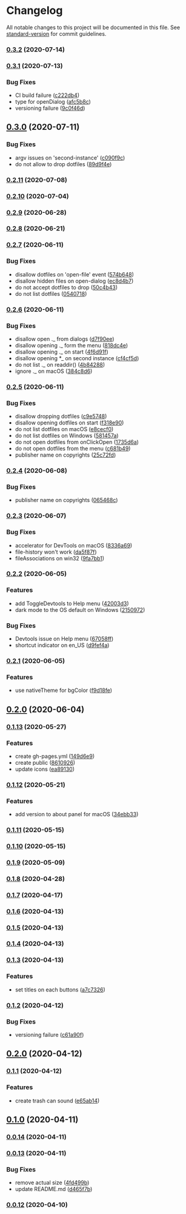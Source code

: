 # Changelog

All notable changes to this project will be documented in this file. See [standard-version](https://github.com/conventional-changelog/standard-version) for commit guidelines.

### [0.3.2](https://github.com/sprout2000/leafview/compare/v0.3.1...v0.3.2) (2020-07-14)

### [0.3.1](https://github.com/sprout2000/leafview/compare/v0.3.0...v0.3.1) (2020-07-13)


### Bug Fixes

* CI build failure ([c222db4](https://github.com/sprout2000/leafview/commit/c222db4d93487b8c00294d0e1633a0b3a0f7779d))
* type for openDialog ([afc5b8c](https://github.com/sprout2000/leafview/commit/afc5b8c6fcd8c4b298af69c6e09c34caca121cc6))
* versioning failure ([9c0f46d](https://github.com/sprout2000/leafview/commit/9c0f46d1f741e9d3b3691aeaa667fcb971218fbc))

## [0.3.0](https://github.com/sprout2000/leafview/compare/v0.2.11...v0.3.0) (2020-07-11)


### Bug Fixes

* argv issues on 'second-instance' ([c090f9c](https://github.com/sprout2000/leafview/commit/c090f9cd97d147d6e2e6c27d94c0c7404c3950e3))
* do not allow to drop dotfiles ([89d9f4e](https://github.com/sprout2000/leafview/commit/89d9f4ee9fc6eebd531cfa2c7e677c2b1e79bf80))

### [0.2.11](https://github.com/sprout2000/leafview/compare/v0.2.10...v0.2.11) (2020-07-08)

### [0.2.10](https://github.com/sprout2000/leafview/compare/v0.2.9...v0.2.10) (2020-07-04)

### [0.2.9](https://github.com/sprout2000/leafview/compare/v0.2.8...v0.2.9) (2020-06-28)

### [0.2.8](https://github.com/sprout2000/leafview/compare/v0.2.7...v0.2.8) (2020-06-21)

### [0.2.7](https://github.com/sprout2000/leafview/compare/v0.2.6...v0.2.7) (2020-06-11)


### Bug Fixes

* disallow dotfiles on 'open-file' event ([574b648](https://github.com/sprout2000/leafview/commit/574b648323169120c5522941d797e93c4dd36c67))
* disallow hidden files on open-dialog ([ec8d4b7](https://github.com/sprout2000/leafview/commit/ec8d4b7ab6e82fbd42984781bdb15a0c5c5d202f))
* do not accept dotfiles to drop ([50c4b43](https://github.com/sprout2000/leafview/commit/50c4b4311f6a5e848e5bf7bd024bbabf064f3d52))
* do not list dotfiles ([0540718](https://github.com/sprout2000/leafview/commit/05407189bd5257846d1ccddd152a1d1966947ac1))

### [0.2.6](https://github.com/sprout2000/leafview/compare/v0.2.5...v0.2.6) (2020-06-11)


### Bug Fixes

* disallow open ._ from dialogs ([d7f90ee](https://github.com/sprout2000/leafview/commit/d7f90ee839b178926623bd56c604925903ae9ae0))
* disallow opening ._ form the menu ([818dc4e](https://github.com/sprout2000/leafview/commit/818dc4e6fac7f695d45b92694fc626b04e400c3a))
* disallow opening ._ on start ([4f6d91f](https://github.com/sprout2000/leafview/commit/4f6d91ff4585450132c8791524d4b50c20b9be8a))
* disallow opening *_ on second instance ([cf4cf5d](https://github.com/sprout2000/leafview/commit/cf4cf5d58506fed4d789f2daef768903b06e443d))
* do not list ._ on readdir() ([4b84288](https://github.com/sprout2000/leafview/commit/4b8428861192f8d68e631a2c7bdf993caf82f44b))
* ignore ._ on macOS ([384c8d6](https://github.com/sprout2000/leafview/commit/384c8d6a4d7eca510dc7b6765a809bbf6e0d5b4c))

### [0.2.5](https://github.com/sprout2000/leafview/compare/v0.2.3...v0.2.5) (2020-06-11)


### Bug Fixes

* disallow dropping dotfiles ([c9e5748](https://github.com/sprout2000/leafview/commit/c9e574810ee1f5f32812707116685a505e9832ca))
* disallow opening dotfiles on start ([f318e90](https://github.com/sprout2000/leafview/commit/f318e907d4f569a8f74c73dd110f2a6c09d0cc1a))
* do not list dotfiles on macOS ([e8cecf0](https://github.com/sprout2000/leafview/commit/e8cecf0886b56942f2ecdc87e2357fd1019b1461))
* do not list dotfiles on Windows ([581457a](https://github.com/sprout2000/leafview/commit/581457a36cdb3437be1044f9d796e1d9ddad9c71))
* do not open dotfiles from onClickOpen ([1735d6a](https://github.com/sprout2000/leafview/commit/1735d6a277df5ae445ba3437c2a9fa54afecfa73))
* do not open dotfiles from the menu ([c681b49](https://github.com/sprout2000/leafview/commit/c681b4999475a0cdfcac3d09b145b5d5ef4e598c))
* publisher name on copyrights ([25c72fd](https://github.com/sprout2000/leafview/commit/25c72fd9f738133effa6b040b32ed26df62d55bd))

### [0.2.4](https://github.com/sprout2000/leafview/compare/v0.2.3...v0.2.4) (2020-06-08)


### Bug Fixes

* publisher name on copyrights ([065468c](https://github.com/sprout2000/leafview/commit/065468c03f59a69476075ac9d20191e7baf21d2f))

### [0.2.3](https://github.com/sprout2000/leafview/compare/v0.2.2...v0.2.3) (2020-06-07)


### Bug Fixes

* accelerator for DevTools on macOS ([8336a69](https://github.com/sprout2000/leafview/commit/8336a69e1ea6af9a6a433dc6544a6fb0e2d22afc))
* file-history won't work ([da5f87f](https://github.com/sprout2000/leafview/commit/da5f87f7372339717aee52dc94984c2619275c77))
* fileAssociations on win32 ([9fa7bb1](https://github.com/sprout2000/leafview/commit/9fa7bb1710d3ada0846f43c75d23f747a9149dd1))

### [0.2.2](https://github.com/sprout2000/leafview/compare/v0.2.1...v0.2.2) (2020-06-05)


### Features

* add ToggleDevtools to Help menu ([42003d3](https://github.com/sprout2000/leafview/commit/42003d39b432fc53983135ba5a6365269f6985ba))
* dark mode to the OS default on Windows ([2150972](https://github.com/sprout2000/leafview/commit/2150972abfd7f96f0b72c6b7fb0caff7d559d9ec))


### Bug Fixes

* Devtools issue on Help menu ([67058ff](https://github.com/sprout2000/leafview/commit/67058ff4d433eb3cabdc96a43b6cb54295ea6b32))
* shortcut indicator on en_US ([d9fef4a](https://github.com/sprout2000/leafview/commit/d9fef4aecdcabe99a91cd1ba200355d55004b816))

### [0.2.1](https://github.com/sprout2000/lessview/compare/v0.2.0...v0.2.1) (2020-06-05)


### Features

* use nativeTheme for bgColor ([f9d18fe](https://github.com/sprout2000/lessview/commit/f9d18fe2bf6622aafea70fe7dc0b957ddb667f24))

## [0.2.0](https://github.com/sprout2000/lessview/compare/v0.1.13...v0.2.0) (2020-06-04)

### [0.1.13](https://github.com/sprout2000/lessview/compare/v0.1.12...v0.1.13) (2020-05-27)


### Features

* create gh-pages.yml ([149d6e9](https://github.com/sprout2000/lessview/commit/149d6e9fdf78a5c0fff9172bb69acb0ce7660344))
* create public ([8610926](https://github.com/sprout2000/lessview/commit/8610926103e7d7e6a83276178fde14c049db2f97))
* update icons ([ea89130](https://github.com/sprout2000/lessview/commit/ea891302d542da2ae07192bc043f4ff07e0362e3))

### [0.1.12](https://github.com/sprout2000/lessview/compare/v0.1.11...v0.1.12) (2020-05-21)


### Features

* add version to about panel for macOS ([34ebb33](https://github.com/sprout2000/lessview/commit/34ebb33b32201ab28395de18ce3ee78e44572510))

### [0.1.11](https://github.com/sprout2000/lessview/compare/v0.1.10...v0.1.11) (2020-05-15)

### [0.1.10](https://github.com/sprout2000/lessview/compare/v0.1.9...v0.1.10) (2020-05-15)

### [0.1.9](https://github.com/sprout2000/lessview/compare/v0.1.8...v0.1.9) (2020-05-09)

### [0.1.8](https://github.com/sprout2000/lessview/compare/v0.1.7...v0.1.8) (2020-04-28)

### [0.1.7](https://github.com/sprout2000/lessview/compare/v0.1.6...v0.1.7) (2020-04-17)

### [0.1.6](https://github.com/sprout2000/lessview/compare/v0.1.5...v0.1.6) (2020-04-13)

### [0.1.5](https://github.com/sprout2000/lessview/compare/v0.1.4...v0.1.5) (2020-04-13)

### [0.1.4](https://github.com/sprout2000/lessview/compare/v0.1.3...v0.1.4) (2020-04-13)

### [0.1.3](https://github.com/sprout2000/lessview/compare/v0.1.2...v0.1.3) (2020-04-13)


### Features

* set titles on each buttons ([a7c7326](https://github.com/sprout2000/lessview/commit/a7c7326a6ce4f210576e5c527b59d42d34711b12))

### [0.1.2](https://github.com/sprout2000/lessview/compare/v0.1.1...v0.1.2) (2020-04-12)


### Bug Fixes

* versioning failure ([c61a90f](https://github.com/sprout2000/lessview/commit/c61a90f86f8516db448b65f3cb9a4c581b26817e))

## [0.2.0](https://github.com/sprout2000/lessview/compare/v0.1.1...v0.2.0) (2020-04-12)

### [0.1.1](https://github.com/sprout2000/lessview/compare/v0.1.0...v0.1.1) (2020-04-12)


### Features

* create trash can sound ([e65ab14](https://github.com/sprout2000/lessview/commit/e65ab14874cc4248314ce16639247ddc57f27856))

## [0.1.0](https://github.com/sprout2000/lessview/compare/v0.0.14...v0.1.0) (2020-04-11)

### [0.0.14](https://github.com/sprout2000/lessview/compare/v0.0.13...v0.0.14) (2020-04-11)

### [0.0.13](https://github.com/sprout2000/lessview/compare/v0.0.12...v0.0.13) (2020-04-11)


### Bug Fixes

* remove actual size ([4fd499b](https://github.com/sprout2000/lessview/commit/4fd499b73b689797f53002c39b3ceaf2ebc725fe))
* update README.md ([d465f7b](https://github.com/sprout2000/lessview/commit/d465f7b2ad9428ac0f72e669a1dca0e1be390d60))

### [0.0.12](https://github.com/sprout2000/lessview/compare/v0.0.11...v0.0.12) (2020-04-10)

